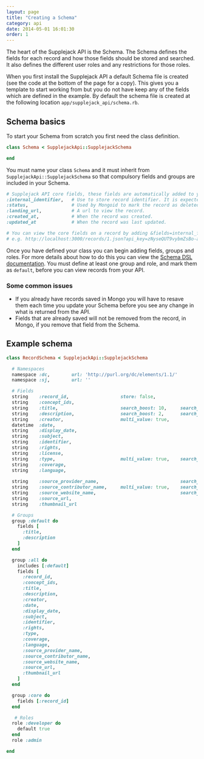 ```yaml
---
layout: page
title: "Creating a Schema"
category: api
date: 2014-05-01 16:01:30
order: 1
---
```


The heart of the Supplejack API is the Schema. The Schema defines the fields for each record and how those fields should be stored and searched. It also defines the different user roles and any restrictions for those roles.

When you first install the Supplejack API a default Schema file is created (see the code at the bottom of the page for a copy). This gives you a template to start working from but you do not have keep any of the fields which are defined in the example. By default the schema file is created at the following location `app/supplejack_api/schema.rb`.

## Schema basics

To start your Schema from scratch you first need the class definition.

```ruby
class Schema < SupplejackApi::SupplejackSchema

end
```

You must name your class `Schema` and it must inherit from `SupplejackApi::SupplejackSchema` so that compulsory fields and groups are included in your Schema.

```ruby
# Supplejack API core fields, these fields are automatically added to your Schema.
:internal_identifier,   # Use to store record identifier. It is expected that you would create this value.
:status,                # Used by Mongoid to mark the record as deleted.
:landing_url,           # A url to view the record.
:created_at,            # When the record was created.
:updated_at             # When the record was last updated.

# You can view the core fields on a record by adding &fields=internal_fields to a request
# e.g. http://localhost:3000/records/1.json?api_key=zNyseQUT9vybmZsBo-af&fields=internal_fields
```

Once you have defined your class you can begin adding fields, groups and roles. For more details about how to do this you can view the [Schema DSL documentation](supplejack/api/schema-dsl-domain-specific-language.html). You must define at least one group and role, and mark them as `default`, before you can view records from your API.

### Some common issues

* If you already have records saved in Mongo you will have to resave them each time you update your Schema before you see any change in what is returned from the API. 
* Fields that are already saved will not be removed from the record, in Mongo, if you remove that field from the Schema.


## Example schema
```ruby 
class RecordSchema < SupplejackApi::SupplejackSchema

  # Namespaces
  namespace :dc,        url: 'http://purl.org/dc/elements/1.1/'
  namespace :sj,        url: ''

  # Fields
  string    :record_id,                   store: false,                                           namespace: :sj
  string    :concept_ids,                                                                         namespace: :sj
  string    :title,                       search_boost: 10,     search_as: [:filter, :fulltext],  namespace: :dc
  string    :description,                 search_boost: 2,      search_as: [:filter, :fulltext],  namespace: :dc
  string    :creator,                     multi_value: true,                                      namespace: :dc
  datetime  :date,                                                                                namespace: :dc
  string    :display_date,                                                                        namespace: :dc
  string    :subject,                                                                             namespace: :dc
  string    :identifier,                                                                          namespace: :dc
  string    :rights,                                                                              namespace: :dc
  string    :license,                                                                             namespace: :dc
  string    :type,                        multi_value: true,    search_as: [:filter, :fulltext],  namespace: :dc
  string    :coverage,                                                                            namespace: :dc
  string    :language,                                                                            namespace: :dc
        
  string    :source_provider_name,                              search_as: [:filter, :fulltext],  namespace: :sj
  string    :source_contributor_name,     multi_value: true,    search_as: [:filter, :fulltext],  namespace: :sj
  string    :source_website_name,                               search_as: [:filter, :fulltext],  namespace: :sj
  string    :source_url,                                                                          namespace: :sj
  string    :thumbnail_url

  # Groups
  group :default do
    fields [
      :title,
      :description
    ]
  end

  group :all do
    includes [:default]
    fields [
      :record_id,
      :concept_ids,
      :title,
      :description,
      :creator,
      :date,
      :display_date,
      :subject,
      :identifier,
      :rights,
      :type,
      :coverage,
      :language,
      :source_provider_name,
      :source_contributor_name,
      :source_website_name,
      :source_url,
      :thumbnail_url
    ]
  end

  group :core do
    fields [:record_id]
  end

   # Roles
  role :developer do
    default true
  end
  role :admin

end
```
